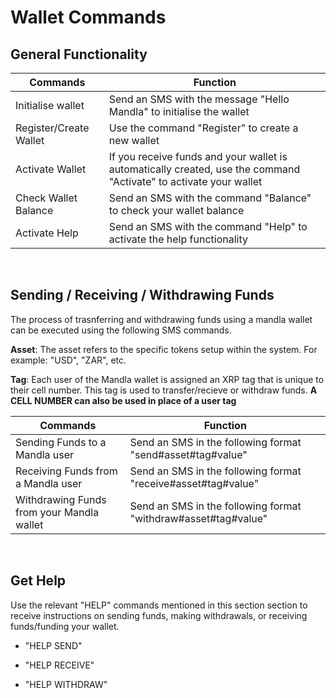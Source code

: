 
# Wallet Commands

## General Functionality

| Commands               | Function                                                                                                          |
|------------------------|-------------------------------------------------------------------------------------------------------------------|
| Initialise wallet      | Send an SMS with the message "Hello Mandla" to initialise the wallet                                              | 
| Register/Create Wallet | Use the command "Register" to create a new wallet                                                                 |
| Activate Wallet        | If you receive funds and your wallet is automatically created, use the command "Activate" to activate your wallet |
| Check Wallet Balance   | Send an SMS with the command "Balance" to check your wallet balance                                               |
| Activate Help          | Send an SMS with the command "Help" to activate the help functionality                                            |

<br/>


## Sending / Receiving / Withdrawing Funds

The process of trasnferring and withdrawing funds using a mandla wallet can be executed using the following SMS commands.

**Asset**: The asset refers to the specific tokens setup within the system. For example: "USD", "ZAR", etc.

**Tag**: Each user of the Mandla wallet is assigned an XRP tag that is unique to their cell number. This tag is used to transfer/recieve or withdraw funds. **A CELL NUMBER can also be used in place of a user tag**

| Commands                                  | Function                                                       |
|-------------------------------------------|----------------------------------------------------------------|
| Sending Funds to a Mandla user            | Send an SMS in the following format "send#asset#tag#value"     |
| Receiving Funds from a Mandla user        | Send an SMS in the following format "receive#asset#tag#value"  |
| Withdrawing Funds from your Mandla wallet | Send an SMS in the following format "withdraw#asset#tag#value" |

<br/>

## Get Help

Use the relevant "HELP" commands mentioned in this section section to receive instructions on sending funds, making withdrawals, or receiving funds/funding your wallet.

* "HELP SEND"

* "HELP RECEIVE"

* "HELP WITHDRAW"

<br/>
